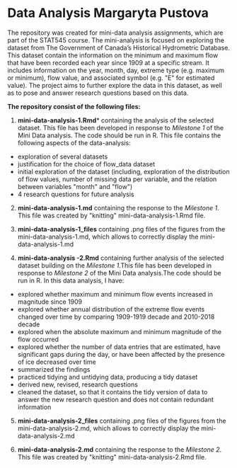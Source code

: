 # Data Analysis Margaryta Pustova

The repository was created for mini-data analysis assignments, which are part of the STAT545 course. The mini-analysis is focused on exploring the dataset from The Government of Canada’s Historical Hydrometric Database. This dataset contain the information on the minimum and maximum flow that have been recorded each year since 1909 at a specific stream. It includes information on the year, month, day, extreme type (e.g. maximum or minimum), flow value, and associated symbol (e.g. "E" for estimated value). The project aims to further explore the data in this dataset, as well as to pose and answer research questions based on this data.


**The repository consist of the following files:**


1. **mini-data-analysis-1.Rmd*** containing the analysis of the selected dataset. This file has been developed in response to *Milestone 1* of the Mini Data analysis. The code should be run in R. This file contains the following aspects of the data-analysis:

* exploration of several datasets
* justification for the choice of flow_data dataset
* initial exploration of the dataset (including, exploration of the distribution of flow values, number of missing data per variable, and the relation between variables "month" and "flow")
* 4 research questions for future analysis



2. **mini-data-analysis-1.md** containing the response to the *Milestone 1*. This file was created by "knitting" mini-data-analysis-1.Rmd file.



3. **mini-data-analysis-1_files** containing .png files of the figures from the mini-data-analysis-1.md, which allows to correctly display the mini-data-analysis-1.md



4. **mini-data-analysis -2.Rmd** containing further analysis of the selected dataset building on the *Milestone 1*.This file has been developed in response to *Milestone 2* of the Mini Data analysis.The code should be run in R. In this data analysis, I have:

* explored whether maximum and minimum flow events increased in magnitude since 1909
* explored whether annual distribution of the extreme flow events changed over time by comparing 1909-1919 decade and 2010-2018 decade
* explored when the absolute maximum and minimum magnitude of the flow occurred
* explored whether the number of data entries that are estimated, have significant gaps during the day, or have been affected by the presence of ice decreased over time
* summarized the findings
* practiced tidying and untidying data, producing a tidy dataset
* derived new, revised, research questions
* cleaned the dataset, so that it contains the tidy version of data to answer the new research question and does not contain redundant information



5. **mini-data-analysis-2_files** containing .png files of the figures from the mini-data-analysis-2.md, which allows to correctly display the mini-data-analysis-2.md



6. **mini-data-analysis-2.md** containing the response to the *Milestone 2*. This file was created by "knitting" mini-data-analysis-2.Rmd file.
